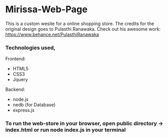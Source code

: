# Mirissa-Web-Page

This is a custom wesite for a online shopping store. The credits for the original design goes to Pulasthi Ranawaka. Check out his awesome work: https://www.behance.net/PulasthiRanawaka

### Technologies used,
Frontend:
* HTML5
* CSS3
* Jquery

Backend:
* node.js
* nedb (for Database)
* express.js

### To run the web-store in your browser, open public directory -> index.html or run node index.js in your terminal 
